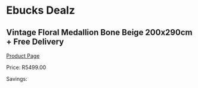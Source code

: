 
# Ebucks Dealz
## Vintage Floral Medallion Bone Beige 200x290cm + Free Delivery
[Product Page](https://www.ebucks.com/web/shop/productSelected.do?prodId=1210580755&catId=1209942441)

Price: R5499.00

Savings: 


	